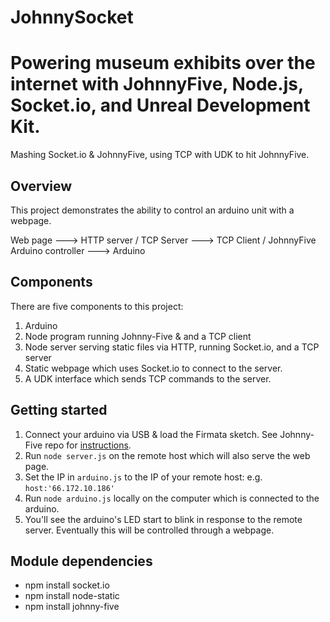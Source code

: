 JohnnySocket
============
Powering museum exhibits over the internet with JohnnyFive, Node.js, Socket.io, and Unreal Development Kit.
===
Mashing Socket.io &amp; JohnnyFive, using TCP with UDK to hit JohnnyFive.

Overview
--------
This project demonstrates the ability to control an arduino unit with a webpage.

Web page ---> HTTP server / TCP Server ---> TCP Client / JohnnyFive Arduino controller ---> Arduino

Components
----------

There are five components to this project:

1. Arduino 
2. Node program running Johnny-Five & and a TCP client
3. Node server serving static files via HTTP, running Socket.io, and a TCP server
4. Static webpage which uses Socket.io to connect to the server.
5. A UDK interface which sends TCP commands to the server.

Getting started
---------------
1.  Connect your arduino via USB & load the Firmata sketch.  See Johnny-Five repo for [instructions](https://github.com/rwldrn/johnny-five#setup-and-assemble-arduino).
2.  Run `node server.js` on the remote host which will also serve the web page.
3.  Set the IP in `arduino.js` to the IP of your remote host: e.g. `host:'66.172.10.186'`
4.  Run `node arduino.js` locally on the computer which is connected to the arduino.
5.  You'll see the arduino's LED start to blink in response to the remote server.  Eventually this will be controlled through a webpage.

Module dependencies
------------------------------
* npm install socket.io
* npm install node-static
* npm install johnny-five
